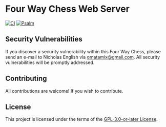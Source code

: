 # Four Way Chess Web Server
[![CI](https://github.com/4waychess/web-server/actions/workflows/php.yml/badge.svg)](https://github.com/4waychess/web-server/actions/workflows/php.yml)
[![Psalm](https://github.com/4waychess/web-server/actions/workflows/pslam.yml/badge.svg)](https://github.com/4waychess/web-server/actions/workflows/pslam.yml)
## Security Vulnerabilities
If you discover a security vulnerability within this Four Way Chess, please send an e-mail to Nicholas English via [omatamix@gmail.com](mailto:omatamix@gmail.com). All security vulnerabilities will be promptly addressed.
## Contributing
All contributions are welcome! If you wish to contribute.
## License
This project is licensed under the terms of the [GPL-3.0-or-later License](https://www.gnu.org/licenses/gpl-3.0.en.html).
